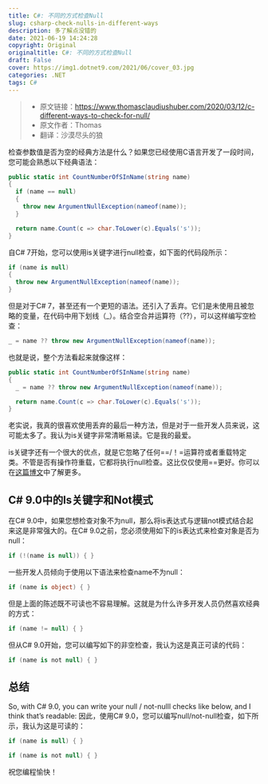 ```yaml
---
title: C#: 不同的方式检查Null
slug: csharp-check-nulls-in-different-ways
description: 多了解点没错的
date: 2021-06-19 14:24:28
copyright: Original
originaltitle: C#: 不同的方式检查Null
draft: False
cover: https://img1.dotnet9.com/2021/06/cover_03.jpg
categories: .NET
tags: C#
---
```


>- 原文链接：https://www.thomasclaudiushuber.com/2020/03/12/c-different-ways-to-check-for-null/
>- 原文作者：Thomas
>- 翻译：沙漠尽头的狼

检查参数值是否为空的经典方法是什么？如果您已经使用C语言开发了一段时间，您可能会熟悉以下经典语法：

```C#
public static int CountNumberOfSInName(string name)
{
  if (name == null)
  {
    throw new ArgumentNullException(nameof(name));
  }

  return name.Count(c => char.ToLower(c).Equals('s'));
}
```

自C# 7开始，您可以使用is关键字进行null检查，如下面的代码段所示：

```C#
if (name is null)
{
  throw new ArgumentNullException(nameof(name));
}
```

但是对于C# 7，甚至还有一个更短的语法。还引入了丢弃。它们是未使用且被忽略的变量，在代码中用下划线（_）。结合空合并运算符（??），可以这样编写空检查：

```C#
_ = name ?? throw new ArgumentNullException(nameof(name));
```

也就是说，整个方法看起来就像这样：

```C#
public static int CountNumberOfSInName(string name)
{
  _ = name ?? throw new ArgumentNullException(nameof(name));

  return name.Count(c => char.ToLower(c).Equals('s'));
}
```

老实说，我真的很喜欢使用丢弃的最后一种方法，但是对于一些开发人员来说，这可能太多了。我认为is关键字非常清晰易读。它是我的最爱。

is关键字还有一个很大的优点，就是它忽略了任何==/！=运算符或者重载特定类。不管是否有操作符重载，它都将执行null检查。这比仅仅使用==更好。你可以在[这篇博文](https://www.thomasclaudiushuber.com/2020/03/19/c-why-you-should-prefer-the-is-keyword-over-the-operator/)中了解更多。

## C# 9.0中的Is关键字和Not模式

在C# 9.0中，如果您想检查对象不为null，那么将is表达式与逻辑not模式结合起来这是非常强大的。在C# 9.0之前，您必须使用如下的is表达式来检查对象是否为null：

```C#
if (!(name is null)) { }
```

一些开发人员倾向于使用以下语法来检查name不为null：

```C#
if (name is object) { }
```

但是上面的陈述既不可读也不容易理解。这就是为什么许多开发人员仍然喜欢经典的方式：

```C#
if (name != null) { }
```

但从C# 9.0开始，您可以编写如下的非空检查，我认为这是真正可读的代码：

```C#
if (name is not null) { }
```

## 总结

So, with C# 9.0, you can write your null / not-nulll checks like below, and I think that’s readable:
因此，使用C# 9.0，您可以编写null/not-null检查，如下所示，我认为这是可读的：

```C#
if (name is null) { }

if (name is not null) { }
```

祝您编程愉快！